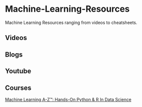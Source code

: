 # Machine-Learning-Resources
Machine Learning Resources ranging from videos to cheatsheets. 

## Videos

## Blogs

## Youtube

## Courses
[Machine Learning A-Z™: Hands-On Python & R In Data Science](https://www.udemy.com/machinelearning/?utm_campaign=NEW-FB-PROS-NONP-ROW-Dev-ALLMachine29-EN-ENG_._ci_950390_._sl_ENG_._vi_TECH_._sd_All_._la_EN_.&k_clickid=13466c57-999f-4cd0-8147-84440d4faacb_133060770&utm_medium=udemyads&utm_source=facebook-row&utm_term=_._ag_WW%20-%20Machine%20Affinity_._pi_1835180869855302_._gi_all_._ai_18--65_._an_24mX8v)